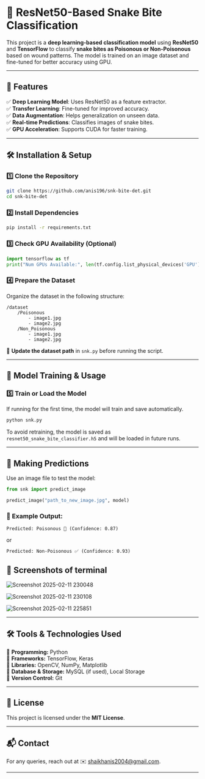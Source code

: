 # 🐍 ResNet50-Based Snake Bite Classification  

This project is a **deep learning-based classification model** using **ResNet50** and **TensorFlow** to classify **snake bites as Poisonous or Non-Poisonous** based on wound patterns. The model is trained on an image dataset and fine-tuned for better accuracy using GPU.  

---

## 🚀 Features  
✅ **Deep Learning Model**: Uses ResNet50 as a feature extractor.  
✅ **Transfer Learning**: Fine-tuned for improved accuracy.  
✅ **Data Augmentation**: Helps generalization on unseen data.  
✅ **Real-time Predictions**: Classifies images of snake bites.  
✅ **GPU Acceleration**: Supports CUDA for faster training.  

---

## 🛠️ Installation & Setup  

### 1️⃣ Clone the Repository  
```bash
git clone https://github.com/anis196/snk-bite-det.git
cd snk-bite-det
```

### 2️⃣ Install Dependencies  
```bash
pip install -r requirements.txt
```

### 3️⃣ Check GPU Availability (Optional)  
```python
import tensorflow as tf
print("Num GPUs Available:", len(tf.config.list_physical_devices('GPU')))
```

### 4️⃣ Prepare the Dataset  
Organize the dataset in the following structure:  
```plaintext
/dataset  
    /Poisonous  
        - image1.jpg  
        - image2.jpg  
    /Non_Poisonous  
        - image1.jpg  
        - image2.jpg  
```
🔹 **Update the dataset path** in `snk.py` before running the script.

---

## 🎯 Model Training & Usage  

### 5️⃣ Train or Load the Model  
If running for the first time, the model will train and save automatically.  
```bash
python snk.py
```
To avoid retraining, the model is saved as `resnet50_snake_bite_classifier.h5` and will be loaded in future runs.

---

## 🐍 Making Predictions  
Use an image file to test the model:  
```python
from snk import predict_image

predict_image("path_to_new_image.jpg", model)
```
### **🔹 Example Output:**  
```plaintext
Predicted: Poisonous 🐍 (Confidence: 0.87)
```
or  
```plaintext
Predicted: Non-Poisonous ✅ (Confidence: 0.93)
```
## 📸 Screenshots of terminal 

![Screenshot 2025-02-11 230048](https://github.com/user-attachments/assets/cc2bba40-cfec-414f-bdeb-bf80363d16a9)

![Screenshot 2025-02-11 230108](https://github.com/user-attachments/assets/1cc1bd32-e7a5-4d17-8cb3-693b9b4f6f09)

![Screenshot 2025-02-11 225851](https://github.com/user-attachments/assets/5635feb0-8543-4032-a2ac-a4bf86247576)

---

## 🛠️ Tools & Technologies Used  
🔹 **Programming:** Python  
🔹 **Frameworks:** TensorFlow, Keras  
🔹 **Libraries:** OpenCV, NumPy, Matplotlib  
🔹 **Database & Storage:** MySQL (if used), Local Storage  
🔹 **Version Control:** Git  

---

## 📜 License  
This project is licensed under the **MIT License**.  

---

## 📬 Contact  
For any queries, reach out at ✉️ [shaikhanis2004@gmail.com](mailto:shaikhanis2004@gmail.com).  

---
